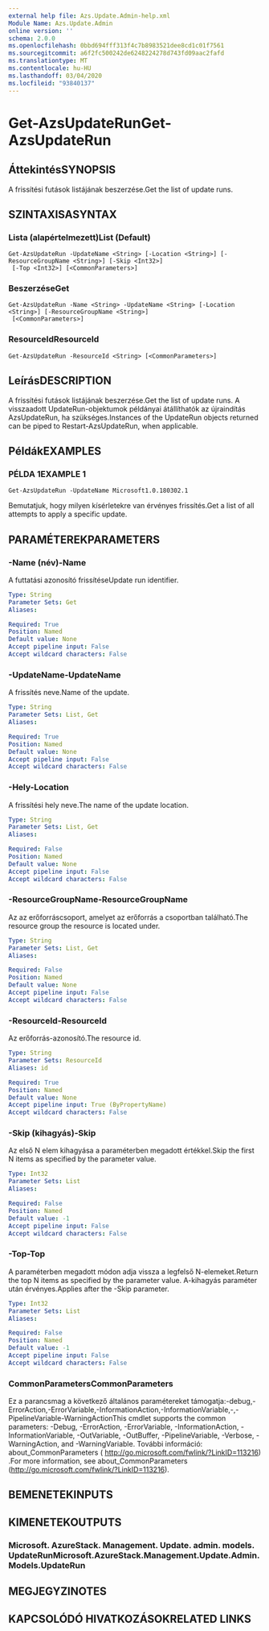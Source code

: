 ```yaml
---
external help file: Azs.Update.Admin-help.xml
Module Name: Azs.Update.Admin
online version: ''
schema: 2.0.0
ms.openlocfilehash: 0bbd694fff313f4c7b8983521dee8cd1c01f7561
ms.sourcegitcommit: a6f2fc500242de6248224278d743fd09aac2fafd
ms.translationtype: MT
ms.contentlocale: hu-HU
ms.lasthandoff: 03/04/2020
ms.locfileid: "93840137"
---
```

# <span data-ttu-id="12962-101">Get-AzsUpdateRun</span><span class="sxs-lookup"><span data-stu-id="12962-101">Get-AzsUpdateRun</span></span>

## <span data-ttu-id="12962-102">Áttekintés</span><span class="sxs-lookup"><span data-stu-id="12962-102">SYNOPSIS</span></span>
<span data-ttu-id="12962-103">A frissítési futások listájának beszerzése.</span><span class="sxs-lookup"><span data-stu-id="12962-103">Get the list of update runs.</span></span>

## <span data-ttu-id="12962-104">SZINTAXISA</span><span class="sxs-lookup"><span data-stu-id="12962-104">SYNTAX</span></span>

### <span data-ttu-id="12962-105">Lista (alapértelmezett)</span><span class="sxs-lookup"><span data-stu-id="12962-105">List (Default)</span></span>
```
Get-AzsUpdateRun -UpdateName <String> [-Location <String>] [-ResourceGroupName <String>] [-Skip <Int32>]
 [-Top <Int32>] [<CommonParameters>]
```

### <span data-ttu-id="12962-106">Beszerzése</span><span class="sxs-lookup"><span data-stu-id="12962-106">Get</span></span>
```
Get-AzsUpdateRun -Name <String> -UpdateName <String> [-Location <String>] [-ResourceGroupName <String>]
 [<CommonParameters>]
```

### <span data-ttu-id="12962-107">ResourceId</span><span class="sxs-lookup"><span data-stu-id="12962-107">ResourceId</span></span>
```
Get-AzsUpdateRun -ResourceId <String> [<CommonParameters>]
```

## <span data-ttu-id="12962-108">Leírás</span><span class="sxs-lookup"><span data-stu-id="12962-108">DESCRIPTION</span></span>
<span data-ttu-id="12962-109">A frissítési futások listájának beszerzése.</span><span class="sxs-lookup"><span data-stu-id="12962-109">Get the list of update runs.</span></span> <span data-ttu-id="12962-110">A visszaadott UpdateRun-objektumok példányai átállíthatók az újraindítás AzsUpdateRun, ha szükséges.</span><span class="sxs-lookup"><span data-stu-id="12962-110">Instances of the UpdateRun objects returned can be piped to Restart-AzsUpdateRun, when applicable.</span></span>

## <span data-ttu-id="12962-111">Példák</span><span class="sxs-lookup"><span data-stu-id="12962-111">EXAMPLES</span></span>

### <span data-ttu-id="12962-112">PÉLDA 1</span><span class="sxs-lookup"><span data-stu-id="12962-112">EXAMPLE 1</span></span>
```
Get-AzsUpdateRun -UpdateName Microsoft1.0.180302.1
```

<span data-ttu-id="12962-113">Bemutatjuk, hogy milyen kísérletekre van érvényes frissítés.</span><span class="sxs-lookup"><span data-stu-id="12962-113">Get a list of all attempts to apply a specific update.</span></span>

## <span data-ttu-id="12962-114">PARAMÉTEREK</span><span class="sxs-lookup"><span data-stu-id="12962-114">PARAMETERS</span></span>

### <span data-ttu-id="12962-115">-Name (név)</span><span class="sxs-lookup"><span data-stu-id="12962-115">-Name</span></span>
<span data-ttu-id="12962-116">A futtatási azonosító frissítése</span><span class="sxs-lookup"><span data-stu-id="12962-116">Update run identifier.</span></span>

```yaml
Type: String
Parameter Sets: Get
Aliases:

Required: True
Position: Named
Default value: None
Accept pipeline input: False
Accept wildcard characters: False
```

### <span data-ttu-id="12962-117">-UpdateName</span><span class="sxs-lookup"><span data-stu-id="12962-117">-UpdateName</span></span>
<span data-ttu-id="12962-118">A frissítés neve.</span><span class="sxs-lookup"><span data-stu-id="12962-118">Name of the update.</span></span>

```yaml
Type: String
Parameter Sets: List, Get
Aliases:

Required: True
Position: Named
Default value: None
Accept pipeline input: False
Accept wildcard characters: False
```

### <span data-ttu-id="12962-119">-Hely</span><span class="sxs-lookup"><span data-stu-id="12962-119">-Location</span></span>
<span data-ttu-id="12962-120">A frissítési hely neve.</span><span class="sxs-lookup"><span data-stu-id="12962-120">The name of the update location.</span></span>

```yaml
Type: String
Parameter Sets: List, Get
Aliases:

Required: False
Position: Named
Default value: None
Accept pipeline input: False
Accept wildcard characters: False
```

### <span data-ttu-id="12962-121">-ResourceGroupName</span><span class="sxs-lookup"><span data-stu-id="12962-121">-ResourceGroupName</span></span>
<span data-ttu-id="12962-122">Az az erőforráscsoport, amelyet az erőforrás a csoportban található.</span><span class="sxs-lookup"><span data-stu-id="12962-122">The resource group the resource is located under.</span></span>

```yaml
Type: String
Parameter Sets: List, Get
Aliases:

Required: False
Position: Named
Default value: None
Accept pipeline input: False
Accept wildcard characters: False
```

### <span data-ttu-id="12962-123">-ResourceId</span><span class="sxs-lookup"><span data-stu-id="12962-123">-ResourceId</span></span>
<span data-ttu-id="12962-124">Az erőforrás-azonosító.</span><span class="sxs-lookup"><span data-stu-id="12962-124">The resource id.</span></span>

```yaml
Type: String
Parameter Sets: ResourceId
Aliases: id

Required: True
Position: Named
Default value: None
Accept pipeline input: True (ByPropertyName)
Accept wildcard characters: False
```

### <span data-ttu-id="12962-125">-Skip (kihagyás)</span><span class="sxs-lookup"><span data-stu-id="12962-125">-Skip</span></span>
<span data-ttu-id="12962-126">Az első N elem kihagyása a paraméterben megadott értékkel.</span><span class="sxs-lookup"><span data-stu-id="12962-126">Skip the first N items as specified by the parameter value.</span></span>

```yaml
Type: Int32
Parameter Sets: List
Aliases:

Required: False
Position: Named
Default value: -1
Accept pipeline input: False
Accept wildcard characters: False
```

### <span data-ttu-id="12962-127">-Top</span><span class="sxs-lookup"><span data-stu-id="12962-127">-Top</span></span>
<span data-ttu-id="12962-128">A paraméterben megadott módon adja vissza a legfelső N-elemeket.</span><span class="sxs-lookup"><span data-stu-id="12962-128">Return the top N items as specified by the parameter value.</span></span>
<span data-ttu-id="12962-129">A-kihagyás paraméter után érvényes.</span><span class="sxs-lookup"><span data-stu-id="12962-129">Applies after the -Skip parameter.</span></span>

```yaml
Type: Int32
Parameter Sets: List
Aliases:

Required: False
Position: Named
Default value: -1
Accept pipeline input: False
Accept wildcard characters: False
```

### <span data-ttu-id="12962-130">CommonParameters</span><span class="sxs-lookup"><span data-stu-id="12962-130">CommonParameters</span></span>
<span data-ttu-id="12962-131">Ez a parancsmag a következő általános paramétereket támogatja:-debug,-ErrorAction,-ErrorVariable,-InformationAction,-InformationVariable,-,-PipelineVariable-WarningAction</span><span class="sxs-lookup"><span data-stu-id="12962-131">This cmdlet supports the common parameters: -Debug, -ErrorAction, -ErrorVariable, -InformationAction, -InformationVariable, -OutVariable, -OutBuffer, -PipelineVariable, -Verbose, -WarningAction, and -WarningVariable.</span></span> <span data-ttu-id="12962-132">További információ: about_CommonParameters ( http://go.microsoft.com/fwlink/?LinkID=113216) .</span><span class="sxs-lookup"><span data-stu-id="12962-132">For more information, see about_CommonParameters (http://go.microsoft.com/fwlink/?LinkID=113216).</span></span>

## <span data-ttu-id="12962-133">BEMENETEK</span><span class="sxs-lookup"><span data-stu-id="12962-133">INPUTS</span></span>

## <span data-ttu-id="12962-134">KIMENETEK</span><span class="sxs-lookup"><span data-stu-id="12962-134">OUTPUTS</span></span>

### <span data-ttu-id="12962-135">Microsoft. AzureStack. Management. Update. admin. models. UpdateRun</span><span class="sxs-lookup"><span data-stu-id="12962-135">Microsoft.AzureStack.Management.Update.Admin.Models.UpdateRun</span></span>

## <span data-ttu-id="12962-136">MEGJEGYZI</span><span class="sxs-lookup"><span data-stu-id="12962-136">NOTES</span></span>

## <span data-ttu-id="12962-137">KAPCSOLÓDÓ HIVATKOZÁSOK</span><span class="sxs-lookup"><span data-stu-id="12962-137">RELATED LINKS</span></span>
